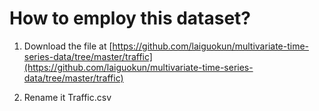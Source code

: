 # How to employ this dataset?

1. Download the file at [https://github.com/laiguokun/multivariate-time-series-data/tree/master/traffic](https://github.com/laiguokun/multivariate-time-series-data/tree/master/traffic)

2. Rename it Traffic.csv


